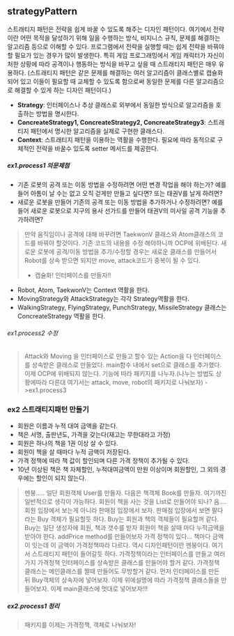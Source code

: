 ## strategyPattern
스트래티지 패턴은 전략을 쉽게 바꿀 수 있도록 해주는 디자인 패턴이다. 여기에서 전략이란 어떤 목적을 달성하기 위해 일을 수행하는 방식, 비지니스 규칙, 문제를 해결하는 알고리즘 등으로 이해할 수 있다.
프로그램에서 전략을 실행할 때는 쉽게 전략을 바꿔야 할 필요가 있는 경우가 많이 발생한다. 특히 게임 프로그래밍에서 게임 캐릭터가 자신이 처한 상황에 따라 공격이나 행동하는 방식을 바꾸고 싶을 때 스트래티지 패턴은 매우 유용하다.
(스트래티지 패턴은 같은 문제를 해결하는 여러 알고리즘이 클래스별로 캡슐화되어 있고 이들이 필요할 때 교체할 수 있도록 함으로써 동일한 문제를 다른 알고리즘으로 해결할 수 있게 하는 디자인 패턴이다.)
* **Strategy**: 인터페이스나 추상 클래스로 외부에서 동일한 방식으로 알고리즘을 호출하는 방법을 명시한다.
* **ConcreateStrategy1, ConcreateStrategy2, ConcreateStrategy3**: 스트래티지 패턴에서 명시한 알고리즘을 실제로 구현한 클래스다.
* **Context**: 스트래티지 패턴을 이용하는 역활을 수행한다. 필요에 따라 동적으로 구체적인 전략을 바꿀수 있도록 setter 메서드를 제공한다.
  
  
  
  
##### ex1.process1 의문제점
* 기존 로봇의 공격 또는 이동 방법을 수정하려면 어떤 변경 작업을 해야 하는가? 예를 들어 아톰이 날 수는 없고 오직 걷게만 만들고 싶다면? 또는 태권V를 날게 하려면?
* 새로운 로봇을 만들어 기존의 공격 또는 이동 방법을 추가하거나 수정하려면? 예를 들어 새로운 로봇으로 지구의 용사 선가드를 만들어 태권V의 미사일 공격 기능을 추가하려면?
  
  
> 만약 움직임이나 공격에 대해 바꾸려면 TaekwonV 클래스와 Atom클래스의 코드를 바꿔야 할것이다. 기존 코드의 내용을 수정 해야하니까 OCP에 위배된다.
> 새로운 로봇에 공격/이동 방법을 추가/수정할 경우는 새로운 클래스를 만들어서 Robot를 상속 받으면 되지만 move, attack코드가 중복이 될 수 있다.
> * 캡슐화! 인터페이스를 만들자!!

* Robot, Atom, TaekwonV는 Context 역활을 한다.
* MovingStrategy와 AttackStrategy는 각각 Strategy역활을 한다.
* WalkingStrategy, FlyingStrategy, PunchStrategy, MissileStrategy 클래스는 ConcreateStrategy 역활을 한다.
  
  
  
  
###### ex1.process2 수정

> Attack와 Moving 을 인터페이스로 만들고 할수 있는 Action을 다 인터페이스를 상속받은 클래스로 만들었다.
> main함수 내에서 set으로 클래스를 추가했다. 이제 OCP에 위배되지 않는다.
> 기능에 따라 패키지를 나누자.(나누는 방법도 상황에따라 다른대 여기서는 attack, move, robot의 패키지로 나눠보자) ->ex1.process3

### ex2 스트래티지패턴 만들기
* 회원은 이름과 누적 대여 금액을 같는다.
* 책은 서명, 출판년도, 가격을 갖는다(재고는 무한대라고 가정)
* 회원은 하나의 책을 1권 이상 살 수 있다.
* 회원이 책을 살 때마다 누적 금액이 저장된다.
* 가격 정책에 따라 책 값이 할인되며 다른 가격 정책이 추가될 수 있다.
* 10년 이상된 책은 책 자체할인, 누적대여금액이 만원 이상이며 회원할인, 그 외의 경우에는 할인이 되지 않는다.

> 멘붕..... 일단 회원객체 User를 만들자.
> 다음은 책객체 Book를 만들자.
> 여기까진 일반적으로 생각이 가능하다.
> 회원이 책을 사는 것을 List로 만들어야 되나?
> 음.... 회원 입장에서 보는게 아니라 판매점 입장에서 보자.
> 판매점 입장에서 보면 팔다라는 Buy 객체가 필요할듯 하다.
> Buy는 회원과 책의 객체들이 필요할꺼 같다.
> Buy는 일단 생성자에 회원, 책과 갯수를 받자
> 회원이 책을 살때 마다 누적금액을 받아야 한다. addPrice method를 만들어보자
> 가격 정책이 있다... 책마다 금액이 잇는데 이 금액이 가격정책따라 다르다.
> 역시 디자인패턴이란 멘붕이다.
> 여기서 스트래티지 패턴이 들어갈듯 하다.
> 가격정책이라는 인터페이스를 만들고 여러가지 가격정책 인터페이스를 상속받은 클래스를 만들어야 할거 같다.
> 가격정책 클래스는 메인클래스를 짤때 만들어도 무방할거 같다.
> 먼저 인터페이스를 만든 뒤 Buy객체의 상속자에 넣어보자.
> 이제 위에설명에 따라 가격정책 클래스들을 만들어보자.
> 이제 main클래스에 멋대로 넣어보자!!!
  
  
  
  
  
##### ex2.process1 정리
> 패키지를 이제는 가격정책, 객체로 나눠보자!
